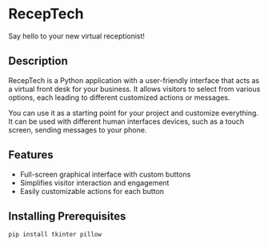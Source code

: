 # RecepTech

Say hello to your new virtual receptionist!

## Description

RecepTech is a Python application with a user-friendly interface that acts as a virtual front desk for your business. It allows visitors to select from various options, each leading to different customized actions or messages.

You can use it as a starting point for your project and customize everything. It can be used with different human interfaces devices, such as a touch screen, sending messages to your phone.

## Features

- Full-screen graphical interface with custom buttons
- Simplifies visitor interaction and engagement
- Easily customizable actions for each button

## Installing Prerequisites

```bash
pip install tkinter pillow